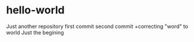 # hello-world
Just another repository
first commit
second commit
+correcting "word" to world 
Just the begining
